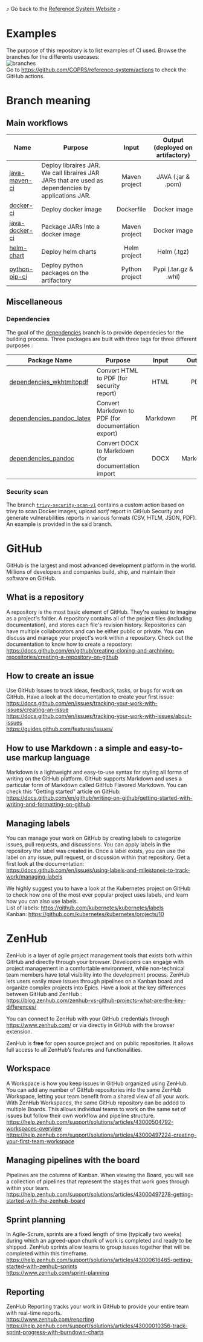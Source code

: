 :arrow_heading_up: Go back to the [Reference System Website](https://referencesystem.copernicus.eu/) :arrow_heading_up:

# Examples

The purpose of this repository is to list examples of CI used. Browse the branches for the differents usecases:  
![branches](https://user-images.githubusercontent.com/86782407/132223702-e7fd5351-c091-4a0f-bce5-4f4871e3a4ab.png)  
Go to <https://github.com/COPRS/reference-system/actions> to check the GitHub actions.

# Branch meaning

## Main workflows

| Name | Purpose | Input | Output (deployed on artifactory) |
|------|------|:-----:|:------:|
| [java-maven-ci](https://github.com/COPRS/reference-system-software/tree/java-maven-ci) | Deploy libraires JAR. We call libraires JAR JARs that are used as dependencies by applications JAR. | Maven project | JAVA (.jar & .pom) |
| [docker-ci](https://github.com/COPRS/reference-system-software/tree/docker-ci) | Deploy docker image | Dockerfile | Docker image |
| [java-docker-ci](https://github.com/COPRS/reference-system-software/tree/java-docker-ci) | Package JARs Into a docker image | Maven project | Docker image |
| [helm-chart](https://github.com/COPRS/reference-system-software/tree/helm-chart) | Deploy helm charts | Helm project | Helm (.tgz) |
| [python-pip-ci](https://github.com/COPRS/reference-system-software/tree/python-pip-ci) | Deploy python packages on the artifactory | Python project | Pypi (.tar.gz & .whl) |

## Miscellaneous

### Dependencies

The goal of the [dependencies](https://github.com/COPRS/reference-system-software/tree/dependencies) branch is to provide dependecies for the building process. Three packages are built with three tags for three different purposes :

| Package Name | Purpose | Input | Output |
|------|------|:-----:|:------:|
| [dependencies_wkhtmltopdf](https://ghcr.io/coprs/reference-system:dependencies_wkhtmltopdf) | Convert HTML to PDF (for security report) | HTML | PDF |
| [dependencies_pandoc_latex](https://ghcr.io/coprs/reference-system-software:dependencies_pandoc_latex) | Convert Markdown to PDF (for documentation export) | Markdown | PDF |
| [dependencies_pandoc](https://ghcr.io/coprs/reference-system:dependencies_pandoc) | Convert DOCX to Markdown (for documentation import| DOCX | Markdown |

### Security scan

The branch [`trivy-security-scan-v1`](https://github.com/COPRS/reference-system-software/tree/trivy-security-scan-v1) contains a custom action based on trivy to scan Docker images, upload *sarif* report in GitHub Security and generate vulnerabilities reports in various formats (CSV, HTLM, JSON, PDF). An example is provided in the said branch.

# GitHub

GitHub is the largest and most advanced development platform in the world. Millions of developers and companies build, ship, and maintain their software on GitHub.

## What is a repository

A repository is the most basic element of GitHub. They're easiest to imagine as a project's folder. A repository contains all of the project files (including documentation), and stores each file's revision history. Repositories can have multiple collaborators and can be either public or private. You can discuss and manage your project's work within a repository. Check out the documentation to know how to create a repostory:  
<https://docs.github.com/en/github/creating-cloning-and-archiving-repositories/creating-a-repository-on-github>

## How to create an issue

Use GitHub Issues to track ideas, feedback, tasks, or bugs for work on GitHub. Have a look at the documentation to create your first issue:  
<https://docs.github.com/en/issues/tracking-your-work-with-issues/creating-an-issue>  
<https://docs.github.com/en/issues/tracking-your-work-with-issues/about-issues>  
<https://guides.github.com/features/issues/>

## How to use Markdown : a simple and easy-to-use markup language

Markdown is a lightweight and easy-to-use syntax for styling all forms of writing on the GitHub platform. GitHub supports Markdown and uses a particular form of Markdown called GitHub Flavored Markdown. You can check this "Getting started" article on GitHub:  
<https://docs.github.com/en/github/writing-on-github/getting-started-with-writing-and-formatting-on-github>

## Managing labels

You can manage your work on GitHub by creating labels to categorize issues, pull requests, and discussions. You can apply labels in the repository the label was created in. Once a label exists, you can use the label on any issue, pull request, or discussion within that repository. Get a first look at the documentation:  
<https://docs.github.com/en/issues/using-labels-and-milestones-to-track-work/managing-labels>

We highly suggest you to have a look at the Kubernetes project on GitHub to check how one of the most ever popular project uses labels, and learn how you can also use labels.  
List of labels: <https://github.com/kubernetes/kubernetes/labels>  
Kanban: <https://github.com/kubernetes/kubernetes/projects/10>

# ZenHub

ZenHub is a layer of agile project management tools that exists both within GitHub and directly through your browser. Developers can engage with project management in a comfortable environment, while non-technical team members have total visibility into the development process. ZenHub lets users easily move issues through pipelines on a Kanban board and organize complex projects into Epics. Have a look at the key differences between GitHub and ZenHub :  
<https://blog.zenhub.com/zenhub-vs-github-projects-what-are-the-key-differences/>

You can connect to ZenHub with your GitHub credentials through <https://www.zenhub.com/> or via directly in GitHub with the browser extension.

ZenHub is **free** for open source project and on public repositories. It allows full access to all ZenHub’s features and functionalities.

## Workspace

A Workspace is how you keep issues in GitHub organized using ZenHub. You can add any number of GitHub repositories into the same ZenHub Workspace, letting your team benefit from a shared view of all your work. With ZenHub Workspaces, the same GitHub repository can be added to multiple Boards. This allows individual teams to work on the same set of issues but follow their own workflow and pipeline structure.  
<https://help.zenhub.com/support/solutions/articles/43000504792-workspaces-overview>  
<https://help.zenhub.com/support/solutions/articles/43000497224-creating-your-first-team-workspace>

## Managing pipelines with the board

Pipelines are the columns of Kanban. When viewing the Board, you will see a collection of pipelines that represent the stages that work goes through within your team.  
<https://help.zenhub.com/support/solutions/articles/43000497278-getting-started-with-the-zenhub-board>

## Sprint planning

In Agile-Scrum, sprints are a fixed length of time (typically two weeks) during which an agreed-upon chunk of work is completed and ready to be shipped. ZenHub sprints allow teams to group issues together that will be completed within this timeframe.  
<https://help.zenhub.com/support/solutions/articles/43000616465-getting-started-with-zenhub-sprints>  
https://www.zenhub.com/sprint-planning

## Reporting

ZenHub Reporting tracks your work in GitHub to provide your entire team with real-time reports.  
https://www.zenhub.com/reporting  
<https://help.zenhub.com/support/solutions/articles/43000010356-track-sprint-progress-with-burndown-charts>
